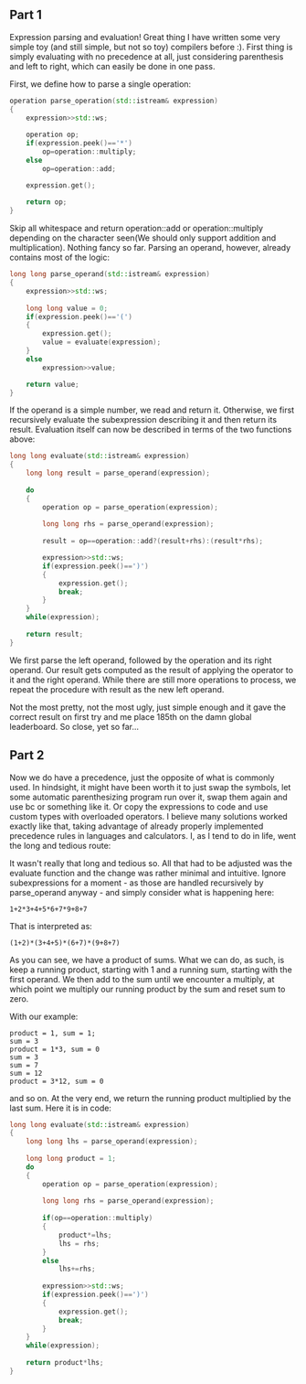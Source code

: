 ## Part 1

Expression parsing and evaluation! Great thing I have written some very simple toy (and still simple, but not so toy) compilers before :). First thing is simply evaluating with no precedence at all, just considering parenthesis and left to right, which can easily be done in one pass.

First, we define how to parse a single operation:

```cpp
operation parse_operation(std::istream& expression)
{
	expression>>std::ws;
	
	operation op;
	if(expression.peek()=='*')
		op=operation::multiply;
	else
		op=operation::add;

	expression.get();
		
	return op;
}
```

Skip all whitespace and return operation::add or operation::multiply depending on the character seen(We should only support addition and multiplication). Nothing fancy so far. Parsing an operand, however, already contains most of the logic:

```cpp
long long parse_operand(std::istream& expression)
{
	expression>>std::ws;
	
	long long value = 0;
	if(expression.peek()=='(')
	{
		expression.get();
		value = evaluate(expression);
	}
	else
		expression>>value;

	return value;
}	
```

If the operand is a simple number, we read and return it. Otherwise, we first recursively evaluate the subexpression describing it and then return its result. Evaluation itself can now be described in terms of the two functions above:
	
```cpp
long long evaluate(std::istream& expression)
{
	long long result = parse_operand(expression);
	
	do
	{
		operation op = parse_operation(expression);
		
		long long rhs = parse_operand(expression);
			
		result = op==operation::add?(result+rhs):(result*rhs);

		expression>>std::ws;
		if(expression.peek()==')')
		{
			expression.get();
			break;
		}
	}
	while(expression);
	
	return result;
}
```	

We first parse the left operand, followed by the operation and its right operand. Our result gets computed as the result of applying the operator to it and the right operand. While there are still more operations to process, we repeat the procedure with result as the new left operand.  

Not the most pretty, not the most ugly, just simple enough and it gave the correct result on first try and me place 185th on the damn global leaderboard. So close, yet so far...

## Part 2

Now we do have a precedence, just the opposite of what is commonly used. In hindsight, it might have been worth it to just swap the symbols, let some automatic parenthesizing program run over it, swap them again and use bc or something like it. Or copy the expressions to code and use custom types with overloaded operators. I believe many solutions worked exactly like that, taking advantage of already properly implemented precedence rules in languages and calculators. I, as I tend to do in life, went the long and tedious route:

It wasn't really that long and tedious so. All that had to be adjusted was the evaluate function and the change was rather minimal and intuitive. Ignore subexpressions for a moment - as those are handled recursively by parse_operand anyway - and simply consider what is happening here:

	1+2*3+4+5*6+7*9+8+7

That is interpreted as:

	(1+2)*(3+4+5)*(6+7)*(9+8+7)

As you can see, we have a product of sums. What we can do, as such, is keep a running product, starting with 1 and a running sum, starting with the first operand. We then add to the sum until we encounter a multiply, at which point we multiply our running product by the sum and reset sum to zero.

With our example:

	product = 1, sum = 1;
	sum = 3
	product = 1*3, sum = 0
	sum = 3
	sum = 7
	sum = 12
	product = 3*12, sum = 0

and so on. At the very end, we return the running product multiplied by the last sum. Here it is in code:

```cpp
long long evaluate(std::istream& expression)
{	
	long long lhs = parse_operand(expression);
	
	long long product = 1;
	do
	{
		operation op = parse_operation(expression);
		
		long long rhs = parse_operand(expression);
			
		if(op==operation::multiply)
		{
			product*=lhs;
			lhs = rhs;
		}
		else
			lhs+=rhs;
			
		expression>>std::ws;
		if(expression.peek()==')')
		{
			expression.get();
			break;
		}
	}
	while(expression);
	
	return product*lhs;
}
```
